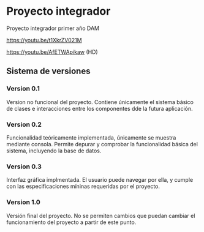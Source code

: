 # Proyecto integrador
Proyecto integrador primer año DAM

https://youtu.be/t1XkrZV021M

https://youtu.be/AfETWApikaw  (HD)

## Sistema de versiones

### Version 0.1

Version no funcional del proyecto. Contiene únicamente
el sistema básico de clases e interacciones entre los componentes
dde la futura aplicación.

### Version 0.2

Funcionalidad teóricamente implementada, únicamente se muestra
mediante consola. Permite depurar y comprobar la funcionalidad
básica del sistema, incluyendo la base de datos.

### Version 0.3

Interfaz gráfica implmentada. El usuario puede navegar por ella,
y cumple con las especificaciones míninas requeridas por el proyecto.

### Version 1.0 

Versión final del proyecto. No se permiten cambios que puedan
cambiar el funcionamiento del proyecto a partir de este punto.
